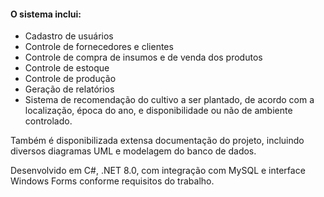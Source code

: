 #### O sistema inclui:
- Cadastro de usuários
- Controle de fornecedores e clientes
- Controle de compra de insumos e de venda dos produtos
- Controle de estoque
- Controle de produção
- Geração de relatórios
- Sistema de recomendação do cultivo a ser plantado, de acordo com a localização, época do ano, e disponibilidade ou não de ambiente controlado.

Também é disponibilizada extensa documentação do projeto, incluindo diversos diagramas UML e modelagem do banco de dados.

Desenvolvido em C#, .NET 8.0, com integração com MySQL e interface Windows Forms conforme requisitos do trabalho.
